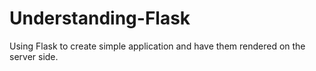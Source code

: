 # Understanding-Flask
Using Flask to create simple application and have them rendered on the server side.  
